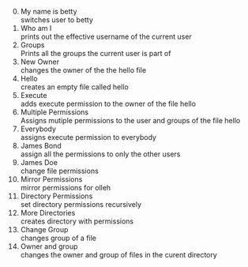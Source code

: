 0. My name is betty <br>
switches user to betty
1. Who am I <br>
prints out the effective username of the current user
2. Groups <br>
Prints all the groups the current user is part of
3. New Owner <br>
changes the owner of the the hello file
4. Hello <br>
creates an empty file called hello
5. Execute <br>
adds execute permission to the owner of the file hello
6. Multiple Permissions <br>
Assigns mutiple permissions to the user and groups of the file hello
7. Everybody <br>
assigns execute permission to everybody
8. James Bond <br>
assign all the permissions to only the other users
9. James Doe <br>
change file permissions
10. Mirror Permissions <br>
mirror permissions for olleh
11. Directory Permissions <br>
set directory permissions recursively
12. More Directories <br>
creates directory with permissions
13. Change Group <br>
changes group of a file
14. Owner and group <br>
changes the owner and group of files in the curent directory
